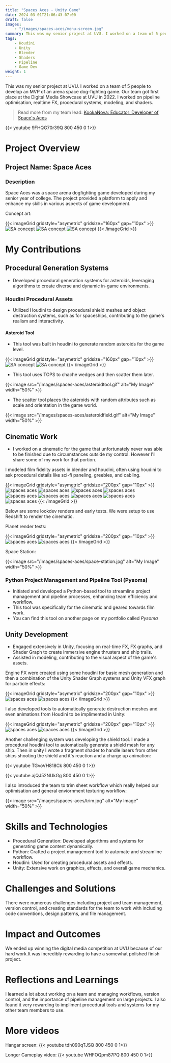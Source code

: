 ```yaml
---
title: "Spaces Aces - Unity Game"
date: 2024-03-01T21:06:43-07:00
draft: false
images:
    - "/images/spaces-aces/menu-screen.jpg"
summary: This was my senior project at UVU. I worked on a team of 5 people to develop an MVP of an arena space dog-fighting game. Our team got first place at the Digital Media Showcase at UVU in 2022. I worked on pipeline optimisation, realtime FX, procedural systems, modeling, and shaders.
tags:
    - Houdini
    - Unity
    - Blender
    - Shaders
    - Pipeline
    - Game Dev
weight: 1
---
```


This was my senior project at UVU. I worked on a team of 5 people to develop an MVP of an arena space dog-fighting game. Our team got first place at the Digital Media Showcase at UVU in 2022. I worked on pipeline optimisation, realtime FX, procedural systems, modeling, and shaders.

> Read more from my team lead: 
[KookaNova: Educator, Developer of Space's Aces](https://www.skywardfm.com/post/kookanova-educator-spaces-aces)


{{< youtube 9FHQG70r39Q 800 450 0 1>}}


# Project Overview
## Project Name: Space Aces
### Description
Space Aces was a space arena dogfighting game developed during my senior year of college. The project provided a platform to apply and enhance my skills in various aspects of game development.

Concept art:

{{< imageGrid gridstyle="asymetric" gridsize="160px" gap="10px" >}}
  ![SA concept](/images/spaces-aces/vespid.jpg)
  ![SA concept](/images/spaces-aces/mine-location.jpg)
  ![SA concept](/images/spaces-aces/megani-dragonfly.jpg)
{{< /imageGrid >}}


# My Contributions
## Procedural Generation Systems
- Developed procedural generation systems for asteroids, leveraging algorithms to create diverse and dynamic in-game environments.

### Houdini Procedural Assets
- Utilized Houdini to design procedural shield meshes and object destruction systems, such as for spaceships, contributing to the game's realism and interactivity.

#### Asteroid Tool
- This tool was built in houdini to generate random asteroids for the game level.

{{< imageGrid gridstyle="asymetric" gridsize="160px" gap="10px" >}}
  ![SA concept](/images/spaces-aces/asteroid.jpg)
  ![SA concept](/images/spaces-aces/asteroid-graph.jpg)
{{< /imageGrid >}}

- This tool uses TOPS to chache wedges and then scatter them later.

{{< image src="/images/spaces-aces/asteroidtool.gif" alt="My Image" width="50%" >}}

- The scatter tool places the asteroids with random attributes such as scale and orientation in the game world.

{{< image src="/images/spaces-aces/asteroidfield.gif" alt="My Image" width="50%" >}}


## Cinematic Work
- I worked on a cinematic for the game that unfortunately never was able to be finished due to circumstances outside my control. However I'll share some of my work for that portion.

I modeled film fidelity assets in blender and houdini, often using houdini to ask procedural details like sci-fi paneling, greebles, and cabling.

{{< imageGrid gridstyle="asymetric" gridsize="200px" gap="10px" >}}
  ![spaces aces](/images/spaces-aces/cruiser-01.png)
  ![spaces aces](/images/spaces-aces/cruiser-02.png)
  ![spaces aces](/images/spaces-aces/cables.png)
  ![spaces aces](/images/spaces-aces/greebles-01.png)
  ![spaces aces](/images/spaces-aces/greebles-02.png)
  ![spaces aces](/images/spaces-aces/plating-01.png)
  ![spaces aces](/images/spaces-aces/prison-ship.png)
  ![spaces aces](/images/spaces-aces/prison-ship-02.png)
  ![spaces aces](/images/spaces-aces/prison-ship-engine.png)
{{< /imageGrid >}}

Below are some lookdev renders and early tests. We were setup to use Redshift to render the cinematic.

Planet render tests:

{{< imageGrid gridstyle="asymetric" gridsize="200px" gap="10px" >}}
  ![spaces aces](/images/spaces-aces/planet-01.png)
  ![spaces aces](/images/spaces-aces/planet-02.png) 
{{< /imageGrid >}}

Space Station:

{{< image src="/images/spaces-aces/space-station.jpg" alt="My Image" width="50%" >}}

### Python Project Management and Pipeline Tool (Pysoma)
- Initiated and developed a Python-based tool to streamline project management and pipeline processes, enhancing team efficiency and workflow.
- This tool was specifically for the cinematic and geared towards film work.
- You can find this tool on another page on my portfolio called *Pysoma*



## Unity Development
- Engaged extensively in Unity, focusing on real-time FX, FX graphs, and Shader Graph to create immersive engine thrusters and ship trails.
- Assisted in modeling, contributing to the visual aspect of the game's assets.

Engine FX were created using some houdini for basic mesh generation and then a combination of the Unity Shader Graph systems and Unity VFX graph for particle effects:

{{< imageGrid gridstyle="asymetric" gridsize="200px" gap="10px" >}}
  ![spaces aces](/images/spaces-aces/flam3.gif)
  ![spaces aces](/images/spaces-aces/sparks.gif) 
{{< /imageGrid >}}

I also developed tools to automatically generate destruction meshes and even animations from Houdini to be implimented in Unity:

{{< imageGrid gridstyle="asymetric" gridsize="200px" gap="10px" >}}
  ![spaces aces](/images/spaces-aces/explode.gif)
  ![spaces aces](/images/spaces-aces/explodee.gif) 
{{< /imageGrid >}}

Another challenging system was developing the shield tool. I made a procedural houdini tool to automatically generate a shield mesh for any ship. Then in unity I wrote a fragment shader to handle lasers from other ships shooting the shield and it's reaction and a charge up animation:

{{< youtube TGvoVH818Ck  800 450 0 1>}}

{{< youtube ajQJ52NUkGg  800 450 0 1>}}

I also introduced the team to trim sheet workflow which really helped our optimisation and general enviornment texturing workflow:

{{< image src="/images/spaces-aces/trim.jpg" alt="My Image" width="50%" >}}

# Skills and Technologies
- Procedural Generation: Developed algorithms and systems for generating game content dynamically.
- Python: Crafted a project management tool to automate and streamline workflow.
- Houdini: Used for creating procedural assets and effects.
- Unity: Extensive work on graphics, effects, and overall game mechanics.

# Challenges and Solutions
There were numerous challenges including project and team management, version control, and creating standards for the team to work with including code conventions, design patterns, and file management. 

# Impact and Outcomes
We ended up winning the digital media competition at UVU because of our hard work.It was incredibly rewarding to have a somewhat polished finish project.

# Reflections and Learnings
I learned a lot about working on a team and managing workflows, version control, and the importance of pipeline management on large projects. I also found it very rewarding to impliment procedural tools and systems for my other team members to use.

# More videos

Hangar screen:
{{< youtube tdh090qTJSQ  800 450 0 1>}}


Longer Gameplay video:
{{< youtube WHFOQpm87PQ  800 450 0 1>}}
